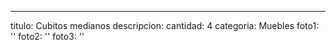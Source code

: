 ---
titulo: Cubitos medianos
descripcion: 
cantidad: 4
categoria: Muebles
foto1: ''
foto2: ''
foto3: ''
